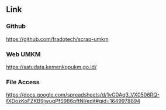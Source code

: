 ## Link

### Github
https://github.com/fradotech/scrap-umkm

### Web UMKM
https://satudata.kemenkopukm.go.id/

### File Access
https://docs.google.com/spreadsheets/d/1vG0Aq3_VX0506RQ-fXDozKoFZKB9jwuqPfS986pftNI/edit#gid=1649978894
